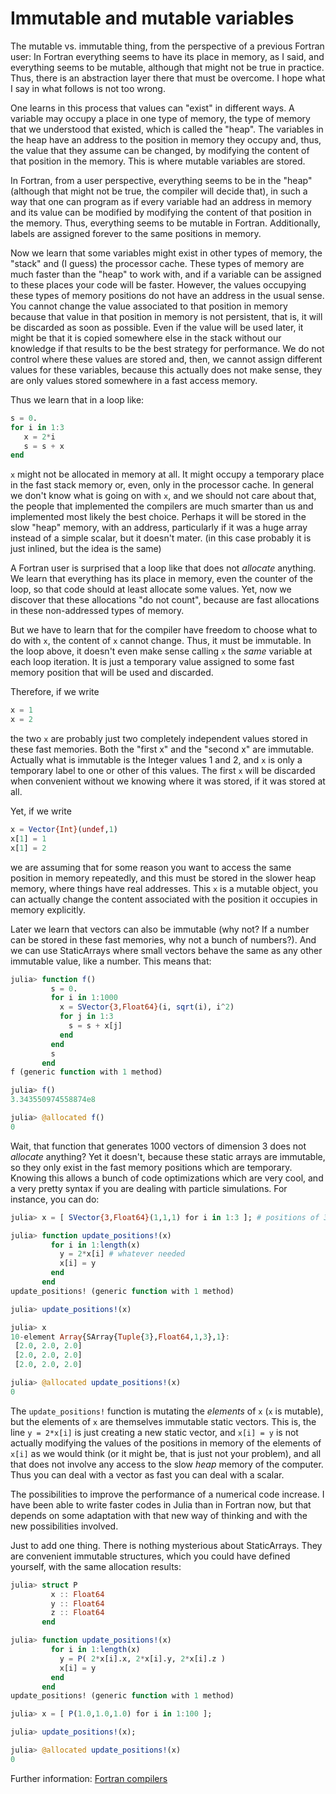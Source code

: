 # Immutable and mutable variables

The mutable vs. immutable thing, from the perspective of a previous Fortran user: In Fortran everything seems to have its place in memory, as I said, and everything seems to be mutable, although that might not be true in practice. Thus, there is an abstraction layer there that must be overcome. I hope what I say in what follows is not too wrong. 

One learns in this process that values can "exist" in different ways. A variable may occupy a place in one type of memory, the type of memory that we understood that existed, which is called the "heap". The variables in the heap have an address to the position in memory they occupy and, thus, the value that they assume can be changed, by modifying the content of that position in the memory. This is where mutable variables are stored.

In Fortran, from a user perspective, everything seems to be in the "heap" (although that might not be true, the compiler will decide that), in such a way that one can program as if every variable had an address in memory and its value can be modified by modifying the content of that position in the memory. Thus, everything seems to be mutable in Fortran.  Additionally, labels are assigned forever to the same positions in memory.

Now we learn that some variables might exist in other types of memory, the "stack" and (I guess) the processor cache. These types of memory are much faster than the "heap" to work with, and if a variable can be assigned to these places your code will be faster. However, the values occupying these types of memory positions do not have an address in the usual sense. You cannot change the value associated to that position in memory because that value in that position in memory is not persistent, that is, it will be discarded as soon as possible. Even if the value will be used later, it might be that it is copied somewhere else in the stack without our knowledge if that results to be the best strategy for performance. We do not control where these values are stored and, then, we cannot assign different values for these variables, because this actually does not make sense, they are only values stored somewhere in a fast access memory.

Thus we learn that in a loop like:
```julia
s = 0.
for i in 1:3
   x = 2*i
   s = s + x
end
```

`x` might not be allocated in memory at all. It might occupy a temporary place in the fast stack memory or, even, only in the processor cache. In general we don't know what is going on with `x`, and we should not care about that, the people that implemented the compilers are much smarter than us and implemented most likely the best choice. Perhaps it will be stored in the slow "heap" memory, with an address, particularly if it was a huge array instead of a simple scalar, but it doesn't mater. (in this case probably it is just inlined, but the idea is the same)

A Fortran user is surprised that a loop like that does not *allocate* anything. We learn that everything has its place in memory, even the counter of the loop, so that code should at least allocate some values.  Yet, now we discover that these allocations "do not count", because are fast allocations in these non-addressed types of memory.

But we have to learn that for the compiler have freedom to choose what to do with `x`, the content of `x` cannot change. Thus, it must be immutable. In the loop above, it doesn't even make sense calling `x` the *same* variable at each loop iteration. It is just a temporary value assigned to some fast memory position that will be used and discarded. 

Therefore, if we write
```julia
x = 1 
x = 2
```
the two `x` are probably just two completely independent values stored in these fast memories. Both the "first x" and the "second x" are immutable. Actually what is immutable is the Integer values 1 and 2, and `x` is only a temporary label to one or other of this values. The first `x` will be discarded when convenient without we knowing where it was stored, if it was stored at all. 

Yet, if we write
```julia
x = Vector{Int}(undef,1)
x[1] = 1
x[1] = 2
```
we are assuming that for some reason you want to access the same position in memory repeatedly, and this must be stored in the slower heap memory, where things have real addresses. This `x` is a mutable object, you can actually change the content associated with the position it occupies in memory explicitly. 

Later we learn that vectors can also be immutable (why not? If a number can be stored in these fast memories, why not a bunch of numbers?). And we can use StaticArrays where small vectors behave the same as any other immutable value, like a number. This means that:

```julia
julia> function f()
         s = 0.
         for i in 1:1000
           x = SVector{3,Float64}(i, sqrt(i), i^2)
           for j in 1:3
             s = s + x[j]
           end
         end
         s
       end
f (generic function with 1 method)

julia> f()
3.343550974558874e8

julia> @allocated f()
0

```

Wait, that function that generates 1000 vectors of dimension 3 does not *allocate* anything? Yet it doesn't, because these static arrays are immutable, so they only exist in the fast memory positions which are temporary. Knowing this allows a bunch of code optimizations which are very cool, and a very pretty syntax if you are dealing with particle simulations. For instance, you can do:

```julia
julia> x = [ SVector{3,Float64}(1,1,1) for i in 1:3 ]; # positions of 3 particles

julia> function update_positions!(x)
         for i in 1:length(x)
           y = 2*x[i] # whatever needed
           x[i] = y 
         end
       end
update_positions! (generic function with 1 method)

julia> update_positions!(x)

julia> x
10-element Array{SArray{Tuple{3},Float64,1,3},1}:
 [2.0, 2.0, 2.0]
 [2.0, 2.0, 2.0]
 [2.0, 2.0, 2.0]

julia> @allocated update_positions!(x)
0
```

The `update_positions!` function is mutating the *elements* of `x` (`x` is mutable), but the elements of `x` are themselves immutable static vectors. This is, the line `y = 2*x[i]` is just creating a new static vector, and `x[i] = y` is not actually modifying the values of the positions in memory of the elements of `x[i]` as we would think (or it might be, that is just not your problem), and all that does not involve any access to the slow *heap*  memory of the computer. Thus you can deal with a vector as fast you can deal with a scalar. 

The possibilities to improve the performance of a numerical code increase. I have been able to write faster codes in Julia than in Fortran now, but that depends on some adaptation with that new way of thinking and with the new possibilities involved.

Just to add one thing. There is nothing mysterious about StaticArrays.  They are convenient immutable structures, which you could have defined yourself, with the same allocation results:

```julia
julia> struct P
         x :: Float64
         y :: Float64
         z :: Float64
       end

julia> function update_positions!(x)
         for i in 1:length(x)
           y = P( 2*x[i].x, 2*x[i].y, 2*x[i].z )
           x[i] = y   
         end
       end
update_positions! (generic function with 1 method)

julia> x = [ P(1.0,1.0,1.0) for i in 1:100 ];

julia> update_positions!(x);

julia> @allocated update_positions!(x)
0

```

Further information:
[Fortran compilers](https://discourse.julialang.org/t/julias-assignment-behavior-differs-from-fortran/50389/49?u=leandromartinez98)



